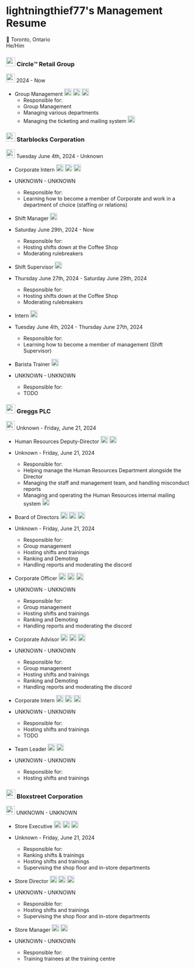 # lightningthief77's Management Resume
🍁 Toronto, Ontario  
He/Him

### <img src="https://github.com/lightningthief77/lightning-resume/assets/131876425/6735b0e6-022b-45bd-ba6e-1f257cc694e3" width="25" height="25"> Circle™️ Retail Group
<img src="https://github.com/lightningthief77/lightning-resume/assets/131876425/b27dd1f6-c317-44e6-9173-d1fcff366416" width="24" height="24"> 2024 - Now  

* Group Management <img src="https://github.com/lightningthief77/lightning-resume/assets/131876425/d0537104-ed7a-4314-bbb8-329711fed557" width="20" height="20"> <img src="https://github.com/lightningthief77/lightning-resume/assets/131876425/92382f8b-16ca-408c-bc66-baddc5133b6c" width="20" height="20"> <img src="https://github.com/lightningthief77/lightning-resume/assets/131876425/f5f69adf-910e-4da9-a26a-e3c6192d248e" width="20" height="20">
  * Responsible for:
  * Group Management
  * Managing various departments
  * Managing the ticketing and mailing system <img src="https://github.com/lightningthief77/lightning-resume/assets/131876425/481e2fe5-63f6-4ce6-ac44-fc92d34800bb" width="20" height="20">

### <img src="https://github.com/lightningthief77/lightning-resume/assets/131876425/d6d9e0df-ac68-466b-9d27-468ddb3b316c" width="25" height="25"> Starblocks Corporation
<img src="https://github.com/lightningthief77/lightning-resume/assets/131876425/b27dd1f6-c317-44e6-9173-d1fcff366416" width="24" height="24"> Tuesday June 4th, 2024 - Unknown  

* Corporate Intern <img src="https://github.com/lightningthief77/lightning-resume/assets/131876425/d0537104-ed7a-4314-bbb8-329711fed557" width="20" height="20"> <img src="https://github.com/lightningthief77/lightning-resume/assets/131876425/b4309ecb-354d-4be9-b2f0-647e19987c72" width="20" height="20"> <img src="https://github.com/lightningthief77/lightning-resume/assets/131876425/016c09e0-2d44-4ee9-9f61-e400c00a9a67" width="20" height="20">
* UNKNOWN - UNKNOWN
  * Responsible for:
  * Learning how to become a member of Corporate and work in a department of choice (staffing or relations)

* Shift Manager <img src="https://github.com/lightningthief77/lightning-resume/assets/131876425/d0537104-ed7a-4314-bbb8-329711fed557" width="20" height="20">
* Saturday June 29th, 2024 - Now
  * Responsible for:
  * Hosting shifts down at the Coffee Shop
  * Moderating rulebreakers

* Shift Supervisor <img src="https://github.com/lightningthief77/lightning-resume/assets/131876425/d0537104-ed7a-4314-bbb8-329711fed557" width="20" height="20">
* Thursday June 27th, 2024 - Saturday June 29th, 2024
  * Responsible for:
  * Hosting shifts down at the Coffee Shop
  * Moderating rulebreakers

* Intern <img src="https://github.com/lightningthief77/lightning-resume/assets/131876425/c6df08f1-d7e9-4973-a694-3a868fa03870" width="20" height="20">
* Tuesday June 4th, 2024 - Thursday June 27th, 2024
  * Responsible for:
  * Learning how to become a member of management (Shift Supervisor)
 
* Barista Trainer <img src="https://github.com/lightningthief77/lightning-resume/assets/131876425/ab0da528-7361-41f9-9269-51c6d9bc20a6" width="20" height="20">
* UNKNOWN - UNKNOWN
  * Responsible for:
  * TODO

### <img src="https://github.com/lightningthief77/lightning-resume/assets/131876425/a0a1de31-d663-4556-9f4a-5bd316057d7c" width="25" height="25"> Greggs PLC
<img src="https://github.com/lightningthief77/lightning-resume/assets/131876425/b27dd1f6-c317-44e6-9173-d1fcff366416" width="24" height="24"> Unknown - Friday, June 21, 2024  

* Human Resources Deputy-Director <img src="https://github.com/lightningthief77/lightning-resume/assets/131876425/b4309ecb-354d-4be9-b2f0-647e19987c72" width="20" height="20"> <img src="https://github.com/lightningthief77/lightning-resume/assets/131876425/016c09e0-2d44-4ee9-9f61-e400c00a9a67" width="20" height="20">
* Unknown - Friday, June 21, 2024
  * Responsible for:
  * Helping manage the Human Resources Department alongside the Director
  * Managing the staff and management team, and handling misconduct reports
  * Managing and operating the Human Resources internal mailing system <img src="https://github.com/lightningthief77/lightning-resume/assets/131876425/481e2fe5-63f6-4ce6-ac44-fc92d34800bb" width="20" height="20">

* Board of Directors <img src="https://github.com/lightningthief77/lightning-resume/assets/131876425/d0537104-ed7a-4314-bbb8-329711fed557" width="20" height="20"> <img src="https://github.com/lightningthief77/lightning-resume/assets/131876425/bc5d1b7a-ece2-4238-baae-109fbcedf7af" width="20" height="20"> <img src="https://github.com/lightningthief77/lightning-resume/assets/131876425/f5f69adf-910e-4da9-a26a-e3c6192d248e" width="20" height="20">
* Unknown - Friday, June 21, 2024
  * Responsible for:
  * Group management
  * Hosting shifts and trainings
  * Ranking and Demoting
  * Handling reports and moderating the discord

* Corporate Officer <img src="https://github.com/lightningthief77/lightning-resume/assets/131876425/d0537104-ed7a-4314-bbb8-329711fed557" width="20" height="20"> <img src="https://github.com/lightningthief77/lightning-resume/assets/131876425/bc5d1b7a-ece2-4238-baae-109fbcedf7af" width="20" height="20"> <img src="https://github.com/lightningthief77/lightning-resume/assets/131876425/f5f69adf-910e-4da9-a26a-e3c6192d248e" width="20" height="20">
* UNKNOWN - UNKNOWN
  * Responsible for:
  * Group management
  * Hosting shifts and trainings
  * Ranking and Demoting
  * Handling reports and moderating the discord
 
* Corporate Advisor <img src="https://github.com/lightningthief77/lightning-resume/assets/131876425/d0537104-ed7a-4314-bbb8-329711fed557" width="20" height="20"> <img src="https://github.com/lightningthief77/lightning-resume/assets/131876425/bc5d1b7a-ece2-4238-baae-109fbcedf7af" width="20" height="20"> <img src="https://github.com/lightningthief77/lightning-resume/assets/131876425/f5f69adf-910e-4da9-a26a-e3c6192d248e" width="20" height="20">
* UNKNOWN - UNKNOWN
  * Responsible for:
  * Group management
  * Hosting shifts and trainings
  * Ranking and Demoting
  * Handling reports and moderating the discord

* Corporate Intern <img src="https://github.com/lightningthief77/lightning-resume/assets/131876425/d0537104-ed7a-4314-bbb8-329711fed557" width="20" height="20"> <img src="https://github.com/lightningthief77/lightning-resume/assets/131876425/bc5d1b7a-ece2-4238-baae-109fbcedf7af" width="20" height="20"> <img src="https://github.com/lightningthief77/lightning-resume/assets/131876425/f5f69adf-910e-4da9-a26a-e3c6192d248e" width="20" height="20">
* UNKNOWN - UNKNOWN
  * Responsible for:
  * Hosting shifts and trainings
  * TODO

* Team Leader <img src="https://github.com/lightningthief77/lightning-resume/assets/131876425/d0537104-ed7a-4314-bbb8-329711fed557" width="20" height="20"> <img src="https://github.com/lightningthief77/lightning-resume/assets/131876425/f5f69adf-910e-4da9-a26a-e3c6192d248e" width="20" height="20">
* UNKNOWN - UNKNOWN
  * Responsible for:
  * Hosting shifts and trainings

### <img src="https://github.com/lightningthief77/lightning-resume/assets/131876425/189a84be-2b11-44e5-8440-0bbc7aab431b" width="25" height="25"> Bloxstreet Corporation
<img src="https://github.com/lightningthief77/lightning-resume/assets/131876425/b27dd1f6-c317-44e6-9173-d1fcff366416" width="24" height="24"> UNKNOWN - UNKNOWN

* Store Executive <img src="https://github.com/lightningthief77/lightning-resume/assets/131876425/d0537104-ed7a-4314-bbb8-329711fed557" width="20" height="20"> <img src="https://github.com/lightningthief77/lightning-resume/assets/131876425/bc5d1b7a-ece2-4238-baae-109fbcedf7af" width="20" height="20"> <img src="https://github.com/lightningthief77/lightning-resume/assets/131876425/f5f69adf-910e-4da9-a26a-e3c6192d248e" width="20" height="20">
* Unknown - Friday, June 21, 2024
  * Responsible for:
  * Ranking shifts & trainings
  * Hosting shifts and trainings
  * Supervising the shop floor and in-store departments

* Store Director <img src="https://github.com/lightningthief77/lightning-resume/assets/131876425/d0537104-ed7a-4314-bbb8-329711fed557" width="20" height="20"> <img src="https://github.com/lightningthief77/lightning-resume/assets/131876425/bc5d1b7a-ece2-4238-baae-109fbcedf7af" width="20" height="20"> <img src="https://github.com/lightningthief77/lightning-resume/assets/131876425/f5f69adf-910e-4da9-a26a-e3c6192d248e" width="20" height="20">
* UNKNOWN - UNKNOWN
  * Responsible for:
  * Hosting shifts and trainings
  * Supervising the shop floor and in-store departments

* Store Manager <img src="https://github.com/lightningthief77/lightning-resume/assets/131876425/d0537104-ed7a-4314-bbb8-329711fed557" width="20" height="20"> <img src="https://github.com/lightningthief77/lightning-resume/assets/131876425/f5f69adf-910e-4da9-a26a-e3c6192d248e" width="20" height="20">
* UNKNOWN - UNKNOWN
  * Responsible for:
  * Training trainees at the training centre
